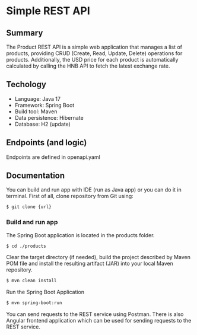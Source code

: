 # Simple REST API

## Summary
The Product REST API is a simple web application that manages a list of products, providing CRUD (Create, Read, Update, Delete) operations for products. 
Additionally, the USD price for each product is automatically calculated by calling the HNB API to fetch the latest exchange rate.


## Techology
- Language: Java 17
- Framework: Spring Boot
- Build tool: Maven
- Data persistence: Hibernate
- Database: H2 (update)

## Endpoints (and logic)
Endpoints are defined in openapi.yaml

## Documentation
You can build and run app with IDE (run as Java app) or you can do it in terminal.
First of all, clone repository from Git using:

```sh
$ git clone {url}
```

### Build and run app
The Spring Boot application is located in the products folder.
```sh
$ cd ./products
```

Clear the target directory (if needed), build the project described by Maven POM file and install the resulting artifact (JAR) into your local Maven repository.
```sh
$ mvn clean install
```

Run the Spring Boot Application 
```sh
$ mvn spring-boot:run
```


You can send requests to the REST service using Postman.
There is also Angular frontend application which can be used for sending requests to the REST service.



